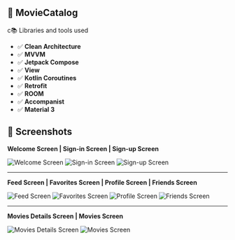 ## 🎥 MovieCatalog

с📚 Libraries and tools used
- ✅ **Clean Architecture**
- ✅ **MVVM**
- ✅ **Jetpack Compose**
- ✅ **View**
- ✅ **Kotlin Coroutines**
- ✅ **Retrofit**
- ✅ **ROOM**
- ✅ **Accompanist**
- ✅ **Material 3**

## 📱 Screenshots
**Welcome Screen | Sign-in Screen | Sign-up Screen**

![Welcome Screen](https://github.com/user-attachments/assets/a3e05b90-a9ad-49b0-8dc2-16ac79213193)
![Sign-in Screen](https://github.com/user-attachments/assets/28421104-b4ce-429a-8421-c40e90361c22)
![Sign-up Screen](https://github.com/user-attachments/assets/84c8cf33-25d0-4f2e-b016-3d012b6a6d6c)

---

**Feed Screen | Favorites Screen | Profile Screen | Friends Screen**

![Feed Screen](https://github.com/user-attachments/assets/1d117871-5a16-4d2b-bee0-5250e14164ab)
![Favorites Screen](https://github.com/user-attachments/assets/9c017984-419a-4307-886f-6ee5f348f642)
![Profile Screen](https://github.com/user-attachments/assets/d7144c42-a4ef-45aa-8cac-f3455b8cf7be)
![Friends Screen](https://github.com/user-attachments/assets/fc10ba9b-8f14-4363-adcd-bbd4ccb6f124)

---

**Movies Details Screen | Movies Screen**

![Movies Details Screen](https://github.com/user-attachments/assets/84fed5de-f79b-4eba-991b-2e9d6029efe4)
![Movies Screen](https://github.com/user-attachments/assets/72cf7a54-2854-47c7-94dd-b14262ff6fdb)

